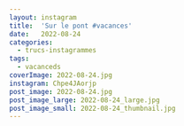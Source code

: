 ```yaml
---
layout: instagram
title:  'Sur le pont #vacances'
date:   2022-08-24
categories: 
  - trucs-instagrammes
tags:
  - vacanceds
coverImage: 2022-08-24.jpg
instagram: Chpe4JAorjp
post_image: 2022-08-24.jpg
post_image_large: 2022-08-24_large.jpg
post_image_small: 2022-08-24_thumbnail.jpg
---
```



